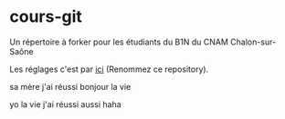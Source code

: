 # cours-git
Un répertoire à forker pour les étudiants du B1N du CNAM Chalon-sur-Saône

Les réglages c'est par <a href="https://github.com/pixelman71100/cours-git/settings">ici</a> (Renommez ce repository).

sa mère j'ai réussi bonjour la vie

yo la vie j'ai réussi aussi haha
